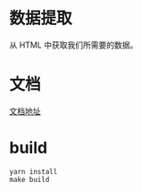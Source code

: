 # 数据提取

从 HTML 中获取我们所需要的数据。

# 文档

[文档地址](https://oss.qiyutech.tech/seo/extract/index.html)

# build

```shell
yarn install
make build
```
